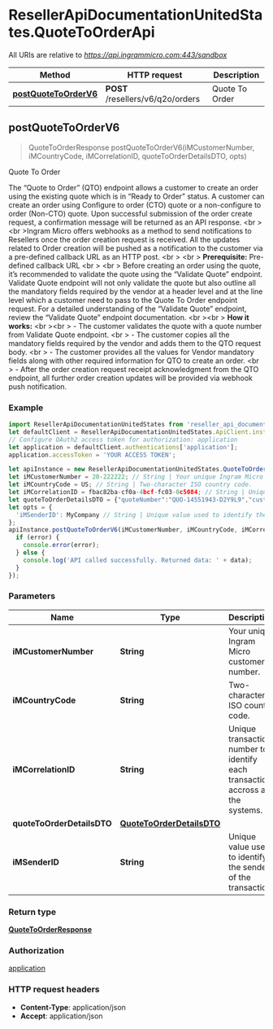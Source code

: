 # ResellerApiDocumentationUnitedStates.QuoteToOrderApi

All URIs are relative to *https://api.ingrammicro.com:443/sandbox*

Method | HTTP request | Description
------------- | ------------- | -------------
[**postQuoteToOrderV6**](QuoteToOrderApi.md#postQuoteToOrderV6) | **POST** /resellers/v6/q2o/orders | Quote To Order



## postQuoteToOrderV6

> QuoteToOrderResponse postQuoteToOrderV6(iMCustomerNumber, iMCountryCode, iMCorrelationID, quoteToOrderDetailsDTO, opts)

Quote To Order

The “Quote to Order” (QTO) endpoint allows a customer to create an order using the existing quote which is in “Ready to Order” status. A customer can create an order using Configure to order (CTO) quote or a non-configure to order (Non-CTO) quote. Upon successful submission of the order create request, a confirmation message will be returned as an API response. &lt;br &gt; &lt;br &gt;Ingram Micro offers webhooks as a method to send notifications to Resellers once the order creation request is received. All the updates related to Order creation will be pushed as a notification to the customer via a pre-defined callback URL as an HTTP post. &lt;br &gt; &lt;br &gt; **Prerequisite:** Pre-defined callback URL &lt;br &gt; &lt;br &gt; Before creating an order using the quote, it’s recommended to validate the quote using the “Validate Quote” endpoint. Validate Quote endpoint will not only validate the quote but also outline all the mandatory fields required by the vendor at a header level and at the line level which a customer need to pass to the Quote To Order endpoint request.  For a detailed understanding of the “Validate Quote” endpoint, review the “Validate Quote” endpoint documentation. &lt;br &gt;&lt;br &gt; **How it works:** &lt;br &gt;&lt;br &gt; - The customer validates the quote with a quote number from Validate Quote endpoint. &lt;br &gt; - The customer copies all the mandatory fields required by the vendor and adds them to the QTO request body. &lt;br &gt; - The customer provides all the values for Vendor mandatory fields along with other required information for QTO to create an order. &lt;br &gt; - After the order creation request receipt acknowledgment from the QTO endpoint, all further order creation updates will be provided via webhook push notification.

### Example

```javascript
import ResellerApiDocumentationUnitedStates from 'reseller_api_documentation_united_states';
let defaultClient = ResellerApiDocumentationUnitedStates.ApiClient.instance;
// Configure OAuth2 access token for authorization: application
let application = defaultClient.authentications['application'];
application.accessToken = 'YOUR ACCESS TOKEN';

let apiInstance = new ResellerApiDocumentationUnitedStates.QuoteToOrderApi();
let iMCustomerNumber = 20-222222; // String | Your unique Ingram Micro customer number.
let iMCountryCode = US; // String | Two-character ISO country code.
let iMCorrelationID = fbac82ba-cf0a-4bcf-fc03-0c5084; // String | Unique transaction number to identify each transaction accross all the systems.
let quoteToOrderDetailsDTO = {"quoteNumber":"QUO-14551943-D2Y9L9","customerOrderNumber":"12345","enduserOrderNumber":"","billToAddressId":"XYZ","endUserInfo":{"companyName":"ABC TECH","contact":"44045678","addressLine1":"Texas","addressLine2":"4","addressLine3":"","city":"","state":"","postalCode":"","countryCode":"US","email":"abc@gmail.com","phoneNumber":"445678901"},"shipToInfo":{"addressId":"12345","companyName":"","contact":"","addressLine1":"Texas","addressLine2":"4","addressLine3":"","city":"","state":"","postalCode":"","countryCode":"US","email":"abc@gmail.com"},"additionalAttributes":[{"attributeName":"VEND_AUTH_NBR_FLG","attributeValue":"ABC1234"}],"vmfAdditionalAttributes":[{"attributeName":"","attributeValue":"","attributeDescription":""}],"lines":[{"customerLineNumber":"12","ingramPartNumber":"YN6231","quantity":"2","vmfAdditionalAttributesLines":[{"attributeName":"","attributeValue":"","attributeDescription":""}]}]}; // QuoteToOrderDetailsDTO | 
let opts = {
  'iMSenderID': MyCompany // String | Unique value used to identify the sender of the transaction.
};
apiInstance.postQuoteToOrderV6(iMCustomerNumber, iMCountryCode, iMCorrelationID, quoteToOrderDetailsDTO, opts, (error, data, response) => {
  if (error) {
    console.error(error);
  } else {
    console.log('API called successfully. Returned data: ' + data);
  }
});
```

### Parameters


Name | Type | Description  | Notes
------------- | ------------- | ------------- | -------------
 **iMCustomerNumber** | **String**| Your unique Ingram Micro customer number. | 
 **iMCountryCode** | **String**| Two-character ISO country code. | 
 **iMCorrelationID** | **String**| Unique transaction number to identify each transaction accross all the systems. | 
 **quoteToOrderDetailsDTO** | [**QuoteToOrderDetailsDTO**](QuoteToOrderDetailsDTO.md)|  | 
 **iMSenderID** | **String**| Unique value used to identify the sender of the transaction. | [optional] 

### Return type

[**QuoteToOrderResponse**](QuoteToOrderResponse.md)

### Authorization

[application](../README.md#application)

### HTTP request headers

- **Content-Type**: application/json
- **Accept**: application/json

